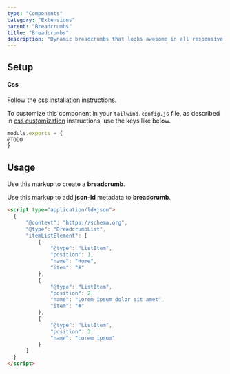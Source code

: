 ```yaml
---
type: "Components"
category: "Extensions"
parent: "Breadcrumbs"
title: "Breadcrumbs"
description: "Dynamic breadcrumbs that looks awesome in all responsive breakpoints."
---
```


## Setup

#### Css

Follow the [css installation](/introduction/getting-started/setup#css-installation) instructions.

To customize this component in your `tailwind.config.js` file, as described in [css customization](/introduction/getting-started/setup#css-customization) instructions, use the keys like below.

```jsx
module.exports = {
@TODO
}
```

## Usage

Use this markup to create a **breadcrumb**.

<script type="text/plain" class="language-markup">
  <div class="breadcrumbs">
    <div class="container">
      <div class="breadcrumbs-inner">
        <nav class="breadcrumbs-list">
          <a href="/" class="btn">
            <!-- content -->
          </a>
          <span class="separator"></span>
          <a href="/link" class="btn">
            <!-- content -->
          </a>
          <span class="separator"></span>
          <div class="btn">
            <!-- content -->
          </div>
        </nav>
      </div>
    </div>
  </div>
</script>

Use this markup to add **json-ld** metadata to **breadcrumb**.

```html
<script type="application/ld+json">
  {
      "@context": "https://schema.org",
      "@type": "BreadcrumbList",
      "itemListElement": [
          {
              "@type": "ListItem",
              "position": 1,
              "name": "Home",
              "item": "#"
          },
          {
              "@type": "ListItem",
              "position": 2,
              "name": "Lorem ipsum dolor sit amet",
              "item": "#"
          },
          {
              "@type": "ListItem",
              "position": 3,
              "name": "Lorem ipsum"
          }
      ]
  }
</script>
```

<demo>
  <demovanilla src="vanilla/components/extensions/breadcrumbs/default">
  </demovanilla>
  <demovanilla src="vanilla/components/extensions/breadcrumbs/background-title">
  </demovanilla>
</demo>
